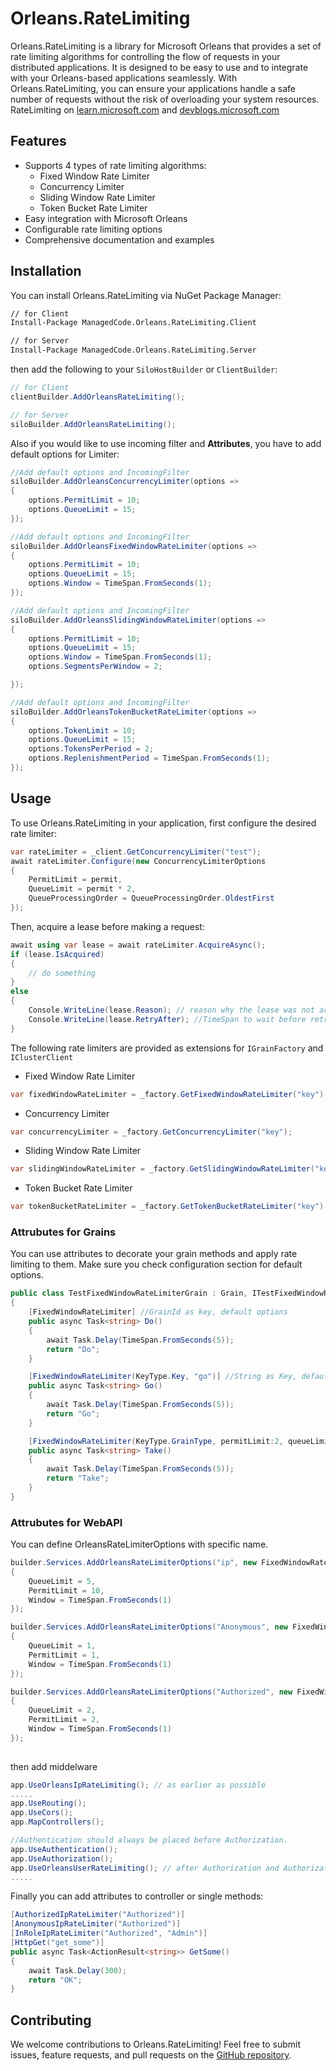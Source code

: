 # Orleans.RateLimiting

Orleans.RateLimiting is a library for Microsoft Orleans that provides a set of rate limiting algorithms for controlling
the flow of requests in your distributed applications.
It is designed to be easy to use and to integrate with your Orleans-based applications seamlessly.
With Orleans.RateLimiting, you can ensure your applications handle a safe number of requests without the risk of
overloading your system resources.
RateLimiting
on [learn.microsoft.com](https://learn.microsoft.com/en-us/aspnet/core/performance/rate-limit?view=aspnetcore-7.0)
and [devblogs.microsoft.com](https://devblogs.microsoft.com/dotnet/announcing-rate-limiting-for-dotnet/)

## Features

- Supports 4 types of rate limiting algorithms:
    - Fixed Window Rate Limiter
    - Concurrency Limiter
    - Sliding Window Rate Limiter
    - Token Bucket Rate Limiter
- Easy integration with Microsoft Orleans
- Configurable rate limiting options
- Comprehensive documentation and examples

## Installation

You can install Orleans.RateLimiting via NuGet Package Manager:

```sh
// for Client
Install-Package ManagedCode.Orleans.RateLimiting.Client
```

```sh
// for Server
Install-Package ManagedCode.Orleans.RateLimiting.Server
```

then add the following to your `SiloHostBuilder` or `ClientBuilder`:

```csharp
// for Client
clientBuilder.AddOrleansRateLimiting();

// for Server
siloBuilder.AddOrleansRateLimiting();
```

Also if you would like to use incoming filter and **Attributes**, you have to add default options for Limiter:

```csharp
//Add default options and IncomingFilter
siloBuilder.AddOrleansConcurrencyLimiter(options =>
{
    options.PermitLimit = 10;
    options.QueueLimit = 15;
});

//Add default options and IncomingFilter
siloBuilder.AddOrleansFixedWindowRateLimiter(options =>
{
    options.PermitLimit = 10;
    options.QueueLimit = 15;
    options.Window = TimeSpan.FromSeconds(1);
});

//Add default options and IncomingFilter
siloBuilder.AddOrleansSlidingWindowRateLimiter(options =>
{
    options.PermitLimit = 10;
    options.QueueLimit = 15;
    options.Window = TimeSpan.FromSeconds(1);
    options.SegmentsPerWindow = 2;

});

//Add default options and IncomingFilter
siloBuilder.AddOrleansTokenBucketRateLimiter(options =>
{
    options.TokenLimit = 10;
    options.QueueLimit = 15;
    options.TokensPerPeriod = 2;
    options.ReplenishmentPeriod = TimeSpan.FromSeconds(1);
});
```

## Usage

To use Orleans.RateLimiting in your application, first configure the desired rate limiter:

```csharp
var rateLimiter = _client.GetConcurrencyLimiter("test");
await rateLimiter.Configure(new ConcurrencyLimiterOptions
{
    PermitLimit = permit,
    QueueLimit = permit * 2,
    QueueProcessingOrder = QueueProcessingOrder.OldestFirst
});
```

Then, acquire a lease before making a request:

```csharp
await using var lease = await rateLimiter.AcquireAsync();
if (lease.IsAcquired)
{
    // do something
}
else
{
    Console.WriteLine(lease.Reason); // reason why the lease was not acquired
    Console.WriteLine(lease.RetryAfter); //TimeSpan to wait before retrying
}
```

The following rate limiters are provided as extensions for `IGrainFactory` and `IClusterClient`

- Fixed Window Rate Limiter

```csharp
var fixedWindowRateLimiter = _factory.GetFixedWindowRateLimiter("key");
```

- Concurrency Limiter

```csharp
var concurrencyLimiter = _factory.GetConcurrencyLimiter("key");
```

- Sliding Window Rate Limiter

```csharp
var slidingWindowRateLimiter = _factory.GetSlidingWindowRateLimiter("key");
```

- Token Bucket Rate Limiter

```csharp
var tokenBucketRateLimiter = _factory.GetTokenBucketRateLimiter("key");
```

### Attrubutes for Grains

You can use attributes to decorate your grain methods and apply rate limiting to them.
Make sure you check configuration section for default options.

```csharp
public class TestFixedWindowRateLimiterGrain : Grain, ITestFixedWindowRateLimiterGrain
{
    [FixedWindowRateLimiter] //GrainId as key, default options
    public async Task<string> Do()
    {
        await Task.Delay(TimeSpan.FromSeconds(5));
        return "Do";
    }

    [FixedWindowRateLimiter(KeyType.Key, "go")] //String as Key, default options
    public async Task<string> Go()
    {
        await Task.Delay(TimeSpan.FromSeconds(5));
        return "Go";
    }

    [FixedWindowRateLimiter(KeyType.GrainType, permitLimit:2, queueLimit:1)] //GrainType as Key, custom options, some of them are default (check Attribute)
    public async Task<string> Take()
    {
        await Task.Delay(TimeSpan.FromSeconds(5));
        return "Take";
    }
}
```

### Attrubutes for WebAPI

You can define OrleansRateLimiterOptions with specific name.
``` cs
builder.Services.AddOrleansRateLimiterOptions("ip", new FixedWindowRateLimiterOptions
{
    QueueLimit = 5,
    PermitLimit = 10,
    Window = TimeSpan.FromSeconds(1)
});

builder.Services.AddOrleansRateLimiterOptions("Anonymous", new FixedWindowRateLimiterOptions
{
    QueueLimit = 1,
    PermitLimit = 1,
    Window = TimeSpan.FromSeconds(1)
});

builder.Services.AddOrleansRateLimiterOptions("Authorized", new FixedWindowRateLimiterOptions
{
    QueueLimit = 2,
    PermitLimit = 2,
    Window = TimeSpan.FromSeconds(1)
});
        
```

then add middelware
``` cs
app.UseOrleansIpRateLimiting(); // as earlier as possible
.....
app.UseRouting();
app.UseCors();
app.MapControllers();

//Authentication should always be placed before Authorization.
app.UseAuthentication();
app.UseAuthorization();
app.UseOrleansUserRateLimiting(); // after Authorization and Authorization
.....
```

Finally you can add attributes to controller or single methods:
``` cs
[AuthorizedIpRateLimiter("Authorized")]
[AnonymousIpRateLimiter("Authorized")]
[InRoleIpRateLimiter("Authorized", "Admin")]
[HttpGet("get_some")]
public async Task<ActionResult<string>> GetSome()
{
    await Task.Delay(300);
    return "OK";
}
```
## Contributing

We welcome contributions to Orleans.RateLimiting!
Feel free to submit issues, feature requests, and pull requests on
the [GitHub repository](https://github.com/yourusername/Orleans.RateLimiter).
